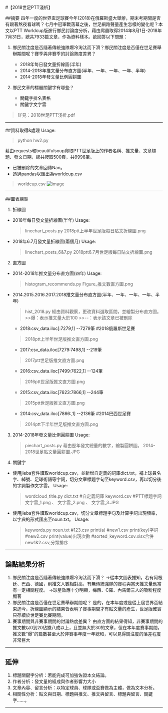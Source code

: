 #【2018世足PTT淺析】

##摘要
四年一度的世界盃足球賽今年(2018)在俄羅斯盛大舉辦，期末考期間是否有跟著熬夜看球嗎？七月中冠軍戰落幕之後，世足網路聲量產生怎樣的變化呢？本文以PTT Worldcup版進行鄉民討論度分析，藉由爬蟲取得2014年8月1日-2018年7月31日，總共7933篇文章，作為資料樣本。欲回答以下問題：

1. 鄉民關注度是否隨著傳統強隊爆冷淘汰而下滑？鄉民關注度是否僅在世足賽舉辦期間呢？賽季與非賽季的討論熱度差異？
    - 2018年每日發文量折線圖(半年)
    - 2014-2018年推文量分布直方圖(半年、一年、一年、一年、半年)
    - 2014-2018年發文量比例圓餅圖

2. 鄉民文章的標題關鍵字有哪些？
    - 關鍵字排名表格
    - 關鍵字文字雲

> 詳見：2018世足PTT淺析.pdf

-----

##資料取得&處理
Usage:
> python hw2.py

藉由requests和beautifulsoup爬取PTT世足版上的作者名稱、推文量、文章標題、發文日期，總共爬取500頁，共9998筆。
- 已被刪除的文章回傳Nan。
- 透過pandas以匯出為worldcup.csv
> worldcup.csv
![image](http://github.com/b54041106/PTTWorldCup---2018-/raw/master/表格預覽圖.JPG)

-----

##圖表繪製
1.  折線圖
- 2018年每日發文量折線圖(半年)
    Usage:
    > linechart_posts.py
    > 2018ptt上半年世足版每日貼文折線圖.png

- 2018年6.7月發文量折線圖(兩個月)
    Usage:
    > linechart_posts_6&7.py
    > 2018ptt6.7月世足版每日貼文折線圖.png

2. 直方圖
- 2014-2018年推文量分布直方圖(四年)
    Usage:
    > histogram_recommends.py
    > Figure_推文數直方圖.png

- 2014.2015.2016.2017.2018推文量分布直方圖(半年、一年、一年、一年、半年)
    > hist_2018.py 
    經由資料觀察，更改資料選取區間，並繪製分布直方圖。
        >>爆：表示推文量大於100
        >>--：表示該文章已被刪除
    - 2018:csv_data.iloc[:7279,1]     --7279筆 #2018俄羅斯世足賽
    > 2018ptt上半年世足版推文直方圖.png
    - 2017:csv_data.iloc[7279:7498,1] --219筆
    > 2017ptt世足版推文直方圖.png
    - 2016:csv_data.iloc[7499:7622,1] --124筆
    > 2016ptt世足版推文直方圖.png
    - 2015:csv_data.iloc[7623:7866,1] --244筆
    > 2015ptt世足版推文直方圖.png
    - 2014:csv_data.iloc[7866:,1]     --2136筆 #2014巴西世足賽
    > 2014ptt下半年世足版推文直方圖.png

3. 2014-2018年發文量比例圓餅圖
    Usage:
    >piechart_posts.py
        藉由歷年發文總量的數字，繪製圓餅圖。
    >2014-2018世足貼文量圓餅圖.JPG

4.  關鍵字
- 使用jieba套件讀取worldcup.csv，並新增自定義的詞庫dict.txt，補上球員名字、綽號、足球術語等字詞，切分文章標題字句至keyword.csv，再以切分後的字詞製作文字雲。
    Usage:
    > wordcloud_title.py 
    > dict.txt     #自定義詞庫
    > keyword.csv  #PTT標題字詞
    > 文字雲_1.png 、 文字雲_2.png 、 文字雲_3.JPG

- 使用jieba套件讀取worldcup.csv，切分文章標題字句及計算字詞出現頻率，以字典的形式匯出至noun.txt。
    Usage:
    > keywords.py
    > noun.txt
#123.csv print(a)
#new1.csv print(key)字詞
#new2.csv print(value)出現次數
#sorted_keyword.csv.xlsx合併new1&2.csv,分類排序

---

## 論點結果分析
1.	鄉民關注度是否隨著傳統強隊爆冷淘汰而下滑？
→從本文圖表推知，若有阿根廷、巴西、德國，則推文人數相對高，有無傳統強隊的賽程與當天推文量應當有一定相關程度。
→球星效應十分明顯，梅西、C羅、內馬爾三人的吸粉程度顯著
2.	鄉民關注度是否僅在世足賽舉辦期間呢？
是的，在本年度或是從上屆世界盃結束迄今，折線圖顯示的結果皆表明了賽事期間才有貼文量的產生，世足版確實只存續於世足賽比賽期間。
3.	賽事期間與非賽事期間的討論熱度差異？
由直方圖的結果得知，非賽事期間的推文數以0到20佔據八成以上，且並無大於30的文章，但在本年度賽事期間，推文數”爆”的篇數甚至大於非賽事年度一年總和，可以見得關注度的落差程度非常巨大

---

## 延伸
1.	標題關鍵字分析：若能完成可加強佐證本文結論。
2.	作者分析：發文量的組成與作者影響力大小
3.	文章內容、留言分析：以特定球員、球隊或盃賽做為主體，做為文本分析。
4.	相關性分析：貼文與日期、標題與推文、推文與留言、標題與留言、關鍵字……。

---
